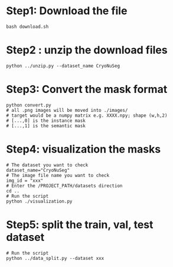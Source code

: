 # Step1: Download the file 
```
bash download.sh
```

# Step2 : unzip the download files
```
python ../unzip.py --dataset_name CryoNuSeg
```

# Step3: Convert the mask format
```
python convert.py
# all .png images will be moved into ./images/
# target would be a numpy matrix e.g. XXXX.npy; shape (w,h,2)
# [...,0] is the instance mask
# [...,1] is the semantic mask
```

# Step4: visualization the masks
```
# The dataset you want to check
dataset_name="CryoNuSeg" 
# The image file name you want to check
img_id = "xxx"
# Enter the /PROJECT_PATH/datasets direction
cd ..  
# Run the script 
python ./visualization.py

```

# Step5: split the train, val, test dataset 
```
# Run the script 
python ../data_split.py --dataset xxx
```

